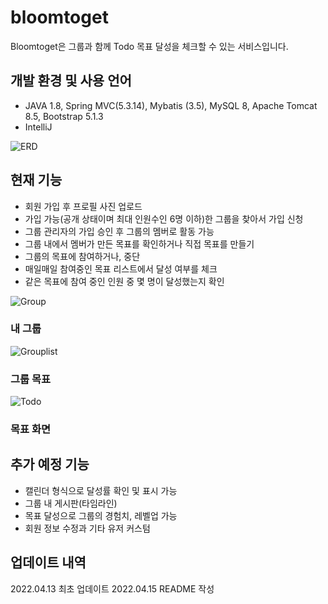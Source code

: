 # bloomtoget
Bloomtoget은 그룹과 함께 Todo 목표 달성을 체크할 수 있는 서비스입니다.

## 개발 환경 및 사용 언어
- JAVA 1.8, Spring MVC(5.3.14), Mybatis (3.5), MySQL 8, Apache Tomcat 8.5, Bootstrap 5.1.3
- IntelliJ


![ERD](https://imgur.com/lcpGmjA.png) 

## 현재 기능
- 회원 가입 후 프로필 사진 업로드
- 가입 가능(공개 상태이며 최대 인원수인 6명 이하)한 그룹을 찾아서 가입 신청
- 그룹 관리자의 가입 승인 후 그룹의 멤버로 활동 가능
- 그룹 내에서 멤버가 만든 목표를 확인하거나 직접 목표를 만들기
- 그룹의 목표에 참여하거나, 중단
- 매일매일 참여중인 목표 리스트에서 달성 여부를 체크
- 같은 목표에 참여 중인 인원 중 몇 명이 달성했는지 확인


![Group](https://imgur.com/cnOnCx6.png)
### 내 그룹 

![Grouplist](https://imgur.com/a4ScAZM.png)
### 그룹 목표

![Todo](https://imgur.com/cIuMxc9.png)
### 목표 화면

## 추가 예정 기능
- 캘린더 형식으로 달성률 확인 및 표시 가능
- 그룹 내 게시판(타임라인)
- 목표 달성으로 그룹의 경험치, 레벨업 가능
- 회원 정보 수정과 기타 유저 커스텀

## 업데이트 내역
2022.04.13 최초 업데이트
2022.04.15 README 작성




